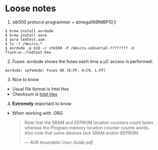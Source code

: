 # Loose notes
1. stk500 protocol programmer + atmega16@MBP10,1:
  ```
  $ brew install avrdude
  $ brew install avra
  $ avra ledtest.asm
  $ ls -l /dev/cu.*
  $ avrdude -p m16 -c stk500 -P /dev/cu.usbserial-???????? -U flash:w:./ledtest.hex
  ```
2. Fuses: avrdude shows the fuses each time a µC access is performed:
  ```
  avrdude: safemode: Fuses OK (E:FF, H:C9, L:FF)
  ```
3. Nice to know
  + Usual file format is Intel Hex
  + Checksum is [Intel Hex](https://en.wikipedia.org/wiki/Intel_HEX#Checksum_calculation)
4. __Extremely__ important to know
  + When working with .ORG
    > Note that the SRAM and EEPROM location counters count bytes whereas the Program memory location counter counts words. Also note that some devices lack SRAM and/or EEPROM.
    >
    > &mdash; <cite>AVR Assembler User Guide pdf</cite>
